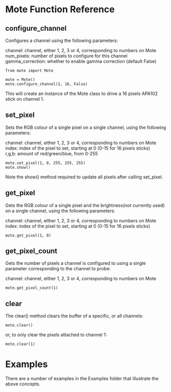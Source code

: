 # Mote Function Reference

## configure_channel

Configures a channel using the following parameters:

channel: channel, either 1, 2, 3 or 4, corresponding to numbers on Mote  
num_pixels: number of pixels to configure for this channel  
gamma_correction: whether to enable gamma correction (default False)  

```
from mote import Mote

mote = Mote()
mote.configure_channel(1, 16, False)
```

This will create an instance of the Mote class to drive a 16 pixels APA102 stick on channel 1.

## set_pixel

Sets the RGB colour of a single pixel on a single channel, using the following parameters:

channel: channel, either 1, 2, 3 or 4, corresponding to numbers on Mote  
index: index of the pixel to set, starting at 0 (0-15 for 16 pixels sticks)  
r,g,b: amount of red/green/blue, from 0-255  

```
mote.set_pixel(1, 0, 255, 255, 255)
mote.show()
```

Note the show() method required to update all pixels after calling set_pixel.

## get_pixel

Gets the RGB colour of a single pixel and the brightness(not currently used) on a single channel, using the following parameters:

channel: channel, either 1, 2, 3 or 4, corresponding to numbers on Mote  
index: index of the pixel to set, starting at 0 (0-15 for 16 pixels sticks)  

```
mote.get_pixel(1, 0)
```

## get_pixel_count

Gets the number of pixels a channel is configured to using a single parameter corresponding to the channel to probe:

channel: channel, either 1, 2, 3 or 4, corresponding to numbers on Mote  

```
mote.get_pixel_count(1)
```

## clear

The clear() method clears the buffer of a specific, or all channels:

```
mote.clear()
```

or, to only clear the pixels attached to channel 1:

```
mote.clear(1)
```

# Examples

There are a number of examples in the Examples folder that illustrate the above concepts.
